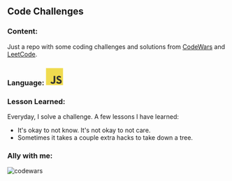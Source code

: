 ## Code Challenges

### Content:

Just a repo with some coding challenges and solutions from [CodeWars](https://www.codewars.com) and [LeetCode](https://www.leetcode.com).

### Language: <img src="https://raw.githubusercontent.com/devicons/devicon/master/icons/javascript/javascript-original.svg" alt="javascript" width="40" height="40"/> </a>

### Lesson Learned:

Everyday, I solve a challenge. A few lessons I have learned:

- It's okay to not know. It's not okay to not care.
- Sometimes it takes a couple extra hacks to take down a tree.

### Ally with me:

![codewars](https://www.codewars.com/users/changtime247/badges/small)

